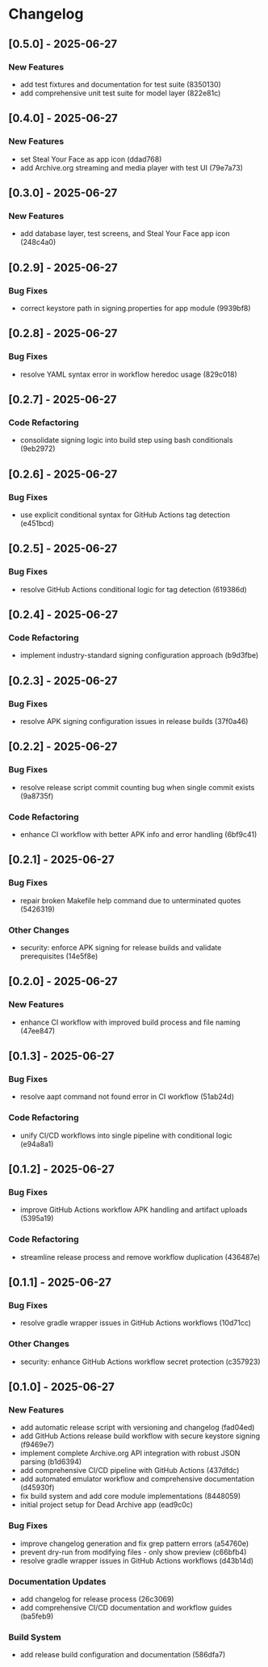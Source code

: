 # Changelog

## [0.5.0] - 2025-06-27

### New Features
* add test fixtures and documentation for test suite (8350130)
* add comprehensive unit test suite for model layer (822e81c)


## [0.4.0] - 2025-06-27

### New Features
* set Steal Your Face as app icon (ddad768)
* add Archive.org streaming and media player with test UI (79e7a73)
## [0.3.0] - 2025-06-27

### New Features
* add database layer, test screens, and Steal Your Face app icon (248c4a0)
## [0.2.9] - 2025-06-27

### Bug Fixes
* correct keystore path in signing.properties for app module (9939bf8)
## [0.2.8] - 2025-06-27

### Bug Fixes
* resolve YAML syntax error in workflow heredoc usage (829c018)
## [0.2.7] - 2025-06-27

### Code Refactoring
* consolidate signing logic into build step using bash conditionals (9eb2972)
## [0.2.6] - 2025-06-27

### Bug Fixes
* use explicit conditional syntax for GitHub Actions tag detection (e451bcd)
## [0.2.5] - 2025-06-27

### Bug Fixes
* resolve GitHub Actions conditional logic for tag detection (619386d)
## [0.2.4] - 2025-06-27

### Code Refactoring
* implement industry-standard signing configuration approach (b9d3fbe)
## [0.2.3] - 2025-06-27

### Bug Fixes
* resolve APK signing configuration issues in release builds (37f0a46)
## [0.2.2] - 2025-06-27

### Bug Fixes
* resolve release script commit counting bug when single commit exists (9a8735f)

### Code Refactoring
* enhance CI workflow with better APK info and error handling (6bf9c41)
## [0.2.1] - 2025-06-27

### Bug Fixes
* repair broken Makefile help command due to unterminated quotes (5426319)

### Other Changes
* security: enforce APK signing for release builds and validate prerequisites (14e5f8e)
## [0.2.0] - 2025-06-27

### New Features
* enhance CI workflow with improved build process and file naming (47ee847)
## [0.1.3] - 2025-06-27

### Bug Fixes
* resolve aapt command not found error in CI workflow (51ab24d)

### Code Refactoring
* unify CI/CD workflows into single pipeline with conditional logic (e94a8a1)
## [0.1.2] - 2025-06-27

### Bug Fixes
* improve GitHub Actions workflow APK handling and artifact uploads (5395a19)

### Code Refactoring
* streamline release process and remove workflow duplication (436487e)
## [0.1.1] - 2025-06-27

### Bug Fixes
* resolve gradle wrapper issues in GitHub Actions workflows (10d71cc)

### Other Changes
* security: enhance GitHub Actions workflow secret protection (c357923)
## [0.1.0] - 2025-06-27

### New Features
* add automatic release script with versioning and changelog (fad04ed)
* add GitHub Actions release build workflow with secure keystore signing (f9469e7)
* implement complete Archive.org API integration with robust JSON parsing (b1d6394)
* add comprehensive CI/CD pipeline with GitHub Actions (437dfdc)
* add automated emulator workflow and comprehensive documentation (d45930f)
* fix build system and add core module implementations (8448059)
* initial project setup for Dead Archive app (ead9c0c)

### Bug Fixes
* improve changelog generation and fix grep pattern errors (a54760e)
* prevent dry-run from modifying files - only show preview (c66bfb4)
* resolve gradle wrapper issues in GitHub Actions workflows (d43b14d)

### Documentation Updates
* add changelog for release process (26c3069)
* add comprehensive CI/CD documentation and workflow guides (ba5feb9)

### Build System
* add release build configuration and documentation (586dfa7)

